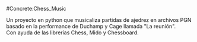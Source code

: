 #Concrete:Chess_Music

Un proyecto en python que musicaliza partidas de ajedrez en archivos PGN basado en la performance de Duchamp y Cage llamada "La reunión".<br>
Con ayuda de las librerías Chess, Mido y Chessboard.<br>
